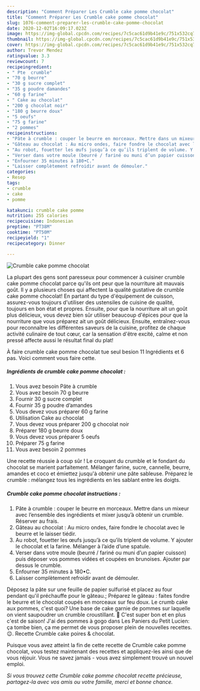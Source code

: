 ```yaml
---
description: "Comment Préparer Les Crumble cake pomme chocolat"
title: "Comment Préparer Les Crumble cake pomme chocolat"
slug: 1076-comment-preparer-les-crumble-cake-pomme-chocolat
date: 2020-12-02T16:09:17.023Z
image: https://img-global.cpcdn.com/recipes/7c5cac61d9b41e9c/751x532cq70/crumble-cake-pomme-chocolat-photo-principale-de-la-recette.jpg
thumbnail: https://img-global.cpcdn.com/recipes/7c5cac61d9b41e9c/751x532cq70/crumble-cake-pomme-chocolat-photo-principale-de-la-recette.jpg
cover: https://img-global.cpcdn.com/recipes/7c5cac61d9b41e9c/751x532cq70/crumble-cake-pomme-chocolat-photo-principale-de-la-recette.jpg
author: Trevor Mendez
ratingvalue: 3.3
reviewcount: 7
recipeingredient:
- " Pte  crumble"
- "70 g beurre"
- "30 g sucre complet"
- "35 g poudre damandes"
- "60 g farine"
- " Cake au chocolat"
- "200 g chocolat noir"
- "180 g beurre doux"
- "5 oeufs"
- "75 g farine"
- "2 pommes"
recipeinstructions:
- "Pâte à crumble : couper le beurre en morceaux. Mettre dans un mixeur avec l’ensemble des ingrédients et mixer jusqu’à obtenir un crumble. Réserver au frais."
- "Gâteau au chocolat : Au micro ondes, faire fondre le chocolat avec le beurre et le laisser tiédir."
- "Au robot, fouetter les œufs jusqu’à ce qu’ils triplent de volume. Y ajouter le chocolat et la farine. Mélanger à l’aide d’une spatule."
- "Verser dans votre moule (beurré / fariné ou muni d’un papier cuisson) puis déposer vos pommes vidées et coupées en brunoises. Ajouter par dessus le crumble."
- "Enfourner 35 minutes à 180•C."
- "Laisser complètement refroidir avant de démouler."
categories:
- Resep
tags:
- crumble
- cake
- pomme

katakunci: crumble cake pomme 
nutrition: 255 calories
recipecuisine: Indonesian
preptime: "PT38M"
cooktime: "PT50M"
recipeyield: "1"
recipecategory: Dinner

---
```



![Crumble cake pomme chocolat](https://img-global.cpcdn.com/recipes/7c5cac61d9b41e9c/751x532cq70/crumble-cake-pomme-chocolat-photo-principale-de-la-recette.jpg)

La plupart des gens sont paresseux pour commencer à cuisiner crumble cake pomme chocolat parce qu'ils ont peur que la nourriture ait mauvais goût. Il y a plusieurs choses qui affectent la qualité gustative de crumble cake pomme chocolat! En partant du type d'équipement de cuisson, assurez-vous toujours d'utiliser des ustensiles de cuisine de qualité, toujours en bon état et propres. Ensuite, pour que la nourriture ait un goût plus délicieux, vous devez bien sûr utiliser beaucoup d'épices pour que la nourriture que vous préparez ait un goût délicieux. Ensuite, entraînez-vous pour reconnaître les différentes saveurs de la cuisine, profitez de chaque activité culinaire de tout cœur, car la sensation d'être excité, calme et non pressé affecte aussi le résultat final du plat!

<!--inarticleads1-->

À faire crumble cake pomme chocolat tue seul besion 11 Ingrédients et 6 pas. Voici comment vous faire cette.

##### Ingrédients de crumble cake pomme chocolat :

1. Vous avez besoin  Pâte à crumble
1. Vous avez besoin 70 g beurre
1. Fournir 30 g sucre complet
1. Fournir 35 g poudre d’amandes
1. Vous devez vous préparer 60 g farine
1. Utilisation  Cake au chocolat
1. Vous devez vous préparer 200 g chocolat noir
1. Préparer 180 g beurre doux
1. Vous devez vous préparer 5 oeufs
1. Préparer 75 g farine
1. Vous avez besoin 2 pommes


Une recette réussie à coup sûr ! Le croquant du crumble et le fondant du chocolat se marient parfaitement. Mélanger farine, sucre, cannelle, beurre, amandes et coco et émiettez jusqu&#39;à obtenir une pâte sableuse. Préparez le crumble : mélangez tous les ingrédients en les sablant entre les doigts. 

<!--inarticleads2-->

##### Crumble cake pomme chocolat instructions :

1. Pâte à crumble : couper le beurre en morceaux. Mettre dans un mixeur avec l’ensemble des ingrédients et mixer jusqu’à obtenir un crumble. Réserver au frais.
1. Gâteau au chocolat : Au micro ondes, faire fondre le chocolat avec le beurre et le laisser tiédir.
1. Au robot, fouetter les œufs jusqu’à ce qu’ils triplent de volume. Y ajouter le chocolat et la farine. Mélanger à l’aide d’une spatule.
1. Verser dans votre moule (beurré / fariné ou muni d’un papier cuisson) puis déposer vos pommes vidées et coupées en brunoises. Ajouter par dessus le crumble.
1. Enfourner 35 minutes à 180•C.
1. Laisser complètement refroidir avant de démouler.


Déposez la pâte sur une feuille de papier sulfurisé et placez au four pendant qu&#39;il préchauffe pour le gâteau.; Préparez le gâteau : faites fondre le beurre et le chocolat coupés en morceaux sur feu doux. Le crumb cake aux pommes, c&#39;est quoi? Une base de cake garnie de pommes sur laquelle on vient saupoudrer un crumble croustillant. 🙂 C&#39;est super bon et en plus c&#39;est de saison! J&#39;ai des pommes à gogo dans Les Paniers du Petit Lucien: ça tombe bien, ça me permet de vous proposer plein de nouvelles recettes. 😉. Recette Crumble cake poires &amp; chocolat. 

<!--inarticleads1-->

<p>
Puisque vous avez atteint la fin de cette recette de Crumble cake pomme chocolat, vous testez maintenant des recettes et appliquez-les ainsi que de vous réjouir. Vous ne savez jamais - vous avez simplement trouvé un nouvel emploi.
</p>

<p>
<i>Si vous trouvez cette Crumble cake pomme chocolat recette précieuse, partagez-la avec vos amis ou votre famille, merci et bonne chance.</i>
</p>
